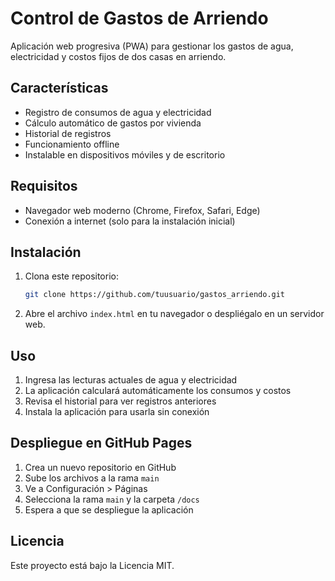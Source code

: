 # Control de Gastos de Arriendo

Aplicación web progresiva (PWA) para gestionar los gastos de agua, electricidad y costos fijos de dos casas en arriendo.

## Características

- Registro de consumos de agua y electricidad
- Cálculo automático de gastos por vivienda
- Historial de registros
- Funcionamiento offline
- Instalable en dispositivos móviles y de escritorio

## Requisitos

- Navegador web moderno (Chrome, Firefox, Safari, Edge)
- Conexión a internet (solo para la instalación inicial)

## Instalación

1. Clona este repositorio:
   ```bash
   git clone https://github.com/tuusuario/gastos_arriendo.git
   ```

2. Abre el archivo `index.html` en tu navegador o despliégalo en un servidor web.

## Uso

1. Ingresa las lecturas actuales de agua y electricidad
2. La aplicación calculará automáticamente los consumos y costos
3. Revisa el historial para ver registros anteriores
4. Instala la aplicación para usarla sin conexión

## Despliegue en GitHub Pages

1. Crea un nuevo repositorio en GitHub
2. Sube los archivos a la rama `main`
3. Ve a Configuración > Páginas
4. Selecciona la rama `main` y la carpeta `/docs`
5. Espera a que se despliegue la aplicación

## Licencia

Este proyecto está bajo la Licencia MIT.
